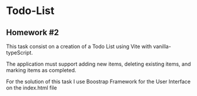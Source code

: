 # Todo-List

## Homework #2

This task consist on a creation of a Todo List using  Vite with vanilla-typeScript.

The application must support adding new items, deleting existing items, and marking items as completed.

For the solution of this task I use Boostrap Framework for the User Interface on the index.html file


